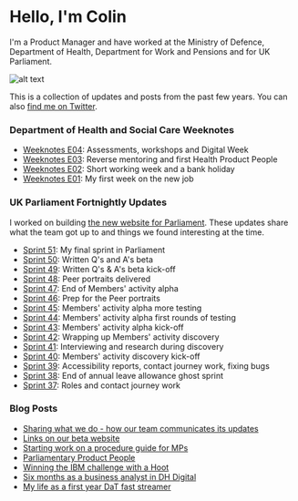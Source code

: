 # Hello, I'm Colin

I'm a Product Manager and have worked at the Ministry of Defence, Department of Health, Department for Work and Pensions and for UK Parliament.

![alt text](https://pbs.twimg.com/profile_images/925851460264497153/kC2NfI0T_200x200.jpg "Colin Pattinson")

This is a collection of updates and posts from the past few years. You can also [find me on Twitter](https://twitter.com/ColinPattinson).

### Department of Health and Social Care Weeknotes
* [Weeknotes E04](19): Assessments, workshops and Digital Week
* [Weeknotes E03](18): Reverse mentoring and first Health Product People
* [Weeknotes E02](17): Short working week and a bank holiday
* [Weeknotes E01](16): My first week on the new job

### UK Parliament Fortnightly Updates
I worked on building [the new website for Parliament](https://beta.parliament.uk/). These updates share what the team got up to and things we found interesting at the time.

* [Sprint 51](15): My final sprint in Parliament
* [Sprint 50](14): Written Q's and A's beta
* [Sprint 49](13): Written Q's & A's beta kick-off
* [Sprint 48](12): Peer portraits delivered
* [Sprint 47](11): End of Members' activity alpha
* [Sprint 46](10): Prep for the Peer portraits
* [Sprint 45](9): Members' activity alpha more testing
* [Sprint 44](8): Members' activity alpha first rounds of testing
* [Sprint 43](7): Members' activity alpha kick-off
* [Sprint 42](6): Wrapping up Members' activity discovery
* [Sprint 41](5): Interviewing and research during discovery
* [Sprint 40](4): Members' activity discovery kick-off
* [Sprint 39](3): Accessibility reports, contact journey work, fixing bugs
* [Sprint 38](2): End of annual leave allowance ghost sprint
* [Sprint 37](1): Roles and contact journey work

### Blog Posts
* [Sharing what we do - how our team communicates its updates](https://pds.blog.parliament.uk/2018/04/27/sharing-what-we-do/)
* [Links on our beta website](https://pds.blog.parliament.uk/2017/12/06/links-on-beta-parliament-uk/)
* [Starting work on a procedure guide for MPs](https://pds.blog.parliament.uk/2017/09/25/starting-work-on-a-parliamentary-procedure-guide/)
* [Parliamentary Product People](https://pds.blog.parliament.uk/2017/11/29/parliamentary-product-people/)
* [Winning the IBM challenge with a Hoot](https://digitalhealth.blog.gov.uk/2016/12/20/ibm-challenge/)
* [Six months as a business analyst in DH Digital](https://digitalhealth.blog.gov.uk/2016/10/12/business-analyst/)
* [My life as a first year DaT fast streamer](https://digitalpeople.blog.gov.uk/2016/08/10/my-life-as-a-first-year-dat-fast-streamer/)
